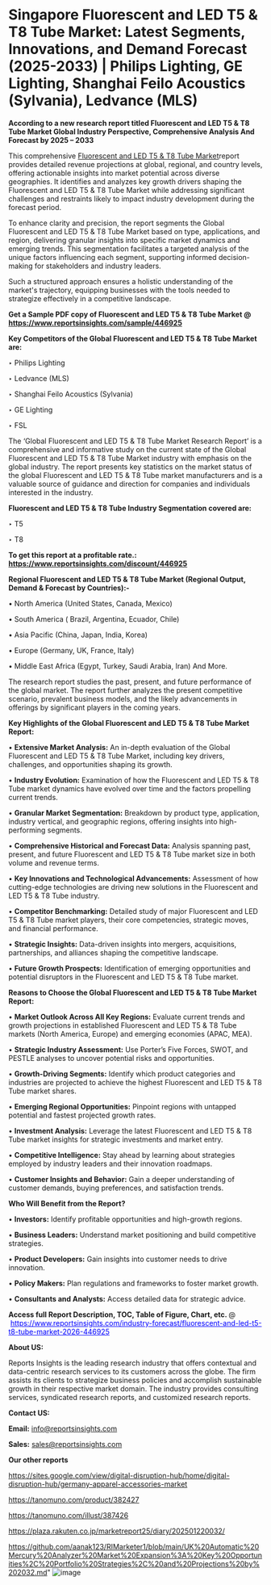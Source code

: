 # Singapore Fluorescent and LED T5 & T8 Tube Market: Latest Segments, Innovations, and Demand Forecast (2025-2033) | Philips Lighting, GE Lighting, Shanghai Feilo Acoustics (Sylvania), Ledvance (MLS)

<strong>According to a new research report titled Fluorescent and LED T5 & T8 Tube Market Global Industry Perspective, Comprehensive Analysis And Forecast by 2025 – 2033</strong>

This comprehensive <a href=https://www.reportsinsights.com/sample/446925>Fluorescent and LED T5 & T8 Tube Market</a>report provides detailed revenue projections at global, regional, and country levels, offering actionable insights into market potential across diverse geographies. It identifies and analyzes key growth drivers shaping the Fluorescent and LED T5 & T8 Tube Market while addressing significant challenges and restraints likely to impact industry development during the forecast period.

To enhance clarity and precision, the report segments the Global Fluorescent and LED T5 & T8 Tube Market based on type, applications, and region, delivering granular insights into specific market dynamics and emerging trends. This segmentation facilitates a targeted analysis of the unique factors influencing each segment, supporting informed decision-making for stakeholders and industry leaders.

Such a structured approach ensures a holistic understanding of the market's trajectory, equipping businesses with the tools needed to strategize effectively in a competitive landscape.

<strong>Get a Sample PDF copy of Fluorescent and LED T5 & T8 Tube Market </strong><strong>@<a href=https://www.reportsinsights.com/sample/446925 style=color:#0000ff;> https://www.reportsinsights.com/sample/446925</a></strong></font>

<strong>Key Competitors of the Global Fluorescent and LED T5 & T8 Tube Market are:</strong>

‣ Philips Lighting

‣ Ledvance (MLS)

‣ Shanghai Feilo Acoustics (Sylvania)

‣ GE Lighting

‣ FSL

The ‘Global Fluorescent and LED T5 & T8 Tube Market Research Report’ is a comprehensive and informative study on the current state of the Global Fluorescent and LED T5 & T8 Tube Market industry with emphasis on the global industry. The report presents key statistics on the market status of the global Fluorescent and LED T5 & T8 Tube market manufacturers and is a valuable source of guidance and direction for companies and individuals interested in the industry.

<strong>Fluorescent and LED T5 & T8 Tube Industry Segmentation covered are:</strong>

‣ T5

‣ T8

<strong>To get this report at a profitable rate.: <a href=https://www.reportsinsights.com/discount/446925 style=color:#0000ff;>https://www.reportsinsights.com/discount/446925</a></strong></font>

<strong>Regional Fluorescent and LED T5 & T8 Tube Market (Regional Output, Demand &amp; Forecast by Countries):-</strong>

• North America (United States, Canada, Mexico)

• South America ( Brazil, Argentina, Ecuador, Chile)

• Asia Pacific (China, Japan, India, Korea)

• Europe (Germany, UK, France, Italy)

• Middle East Africa (Egypt, Turkey, Saudi Arabia, Iran) And More.

The research report studies the past, present, and future performance of the global market. The report further analyzes the present competitive scenario, prevalent business models, and the likely advancements in offerings by significant players in the coming years.

<strong>Key Highlights of the Global Fluorescent and LED T5 & T8 Tube Market Report:</strong>

• <strong>Extensive Market Analysis:</strong> An in-depth evaluation of the Global Fluorescent and LED T5 & T8 Tube Market, including key drivers, challenges, and opportunities shaping its growth.

• <strong>Industry Evolution:</strong> Examination of how the Fluorescent and LED T5 & T8 Tube market dynamics have evolved over time and the factors propelling current trends.

• <strong>Granular Market Segmentation:</strong> Breakdown by product type, application, industry vertical, and geographic regions, offering insights into high-performing segments.

• <strong>Comprehensive Historical and Forecast Data:</strong> Analysis spanning past, present, and future Fluorescent and LED T5 & T8 Tube market size in both volume and revenue terms.

• <strong>Key Innovations and Technological Advancements:</strong> Assessment of how cutting-edge technologies are driving new solutions in the Fluorescent and LED T5 & T8 Tube industry.

• <strong>Competitor Benchmarking:</strong> Detailed study of major Fluorescent and LED T5 & T8 Tube market players, their core competencies, strategic moves, and financial performance.

• <strong>Strategic Insights:</strong> Data-driven insights into mergers, acquisitions, partnerships, and alliances shaping the competitive landscape.

• <strong>Future Growth Prospects:</strong> Identification of emerging opportunities and potential disruptors in the Fluorescent and LED T5 & T8 Tube market.

<strong>Reasons to Choose the Global Fluorescent and LED T5 & T8 Tube Market Report:</strong>

• <strong>Market Outlook Across All Key Regions:</strong> Evaluate current trends and growth projections in established Fluorescent and LED T5 & T8 Tube markets (North America, Europe) and emerging economies (APAC, MEA).

• <strong>Strategic Industry Assessment:</strong> Use Porter’s Five Forces, SWOT, and PESTLE analyses to uncover potential risks and opportunities.

• <strong>Growth-Driving Segments:</strong> Identify which product categories and industries are projected to achieve the highest Fluorescent and LED T5 & T8 Tube market shares.

• <strong>Emerging Regional Opportunities:</strong> Pinpoint regions with untapped potential and fastest projected growth rates.

• <strong>Investment Analysis:</strong> Leverage the latest Fluorescent and LED T5 & T8 Tube market insights for strategic investments and market entry.

• <strong>Competitive Intelligence:</strong> Stay ahead by learning about strategies employed by industry leaders and their innovation roadmaps.

• <strong>Customer Insights and Behavior:</strong> Gain a deeper understanding of customer demands, buying preferences, and satisfaction trends.

<strong>Who Will Benefit from the Report?</strong>

• <strong>Investors:</strong> Identify profitable opportunities and high-growth regions.

• <strong>Business Leaders:</strong> Understand market positioning and build competitive strategies.

• <strong>Product Developers:</strong> Gain insights into customer needs to drive innovation.

• <strong>Policy Makers:</strong> Plan regulations and frameworks to foster market growth.

• <strong>Consultants and Analysts:</strong> Access detailed data for strategic advice.
</ul>
<strong>Access full Report Description, TOC, Table of Figure, Chart, etc. </strong>@  <a href=https://www.reportsinsights.com/industry-forecast/fluorescent-and-led-t5-t8-tube-market-2026-446925 style=color:#0000ff;>https://www.reportsinsights.com/industry-forecast/fluorescent-and-led-t5-t8-tube-market-2026-446925</a></font>

<strong><strong>About US</strong>:</strong>

Reports Insights is the leading research industry that offers contextual and data-centric research services to its customers across the globe. The firm assists its clients to strategize business policies and accomplish sustainable growth in their respective market domain. The industry provides consulting services, syndicated research reports, and customized research reports.

<strong>Contact US:</strong>

<p class=""""><b>Email:</b> <a href=mailto:info@reportsinsights.com>info@reportsinsights.com</a></p>
<p class=""""><b>Sales:</b> <a href=mailto:sales@reportsinsights.com>sales@reportsinsights.com</a></p>

<strong>Our other reports</strong>

<a href=https://sites.google.com/view/digital-disruption-hub/home/digital-disruption-hub/germany-apparel-accessories-market>https://sites.google.com/view/digital-disruption-hub/home/digital-disruption-hub/germany-apparel-accessories-market</a>

<a href=https://tanomuno.com/product/382427>https://tanomuno.com/product/382427</a>

<a href=https://tanomuno.com/illust/387426>https://tanomuno.com/illust/387426</a>

<a href=https://plaza.rakuten.co.jp/marketreport25/diary/202501220032/>https://plaza.rakuten.co.jp/marketreport25/diary/202501220032/</a>

<a href=https://github.com/aanak123/RIMarketer1/blob/main/UK%20Automatic%20Mercury%20Analyzer%20Market%20Expansion%3A%20Key%20Opportunities%2C%20Portfolio%20Strategies%2C%20and%20Projections%20by%202032.md>https://github.com/aanak123/RIMarketer1/blob/main/UK%20Automatic%20Mercury%20Analyzer%20Market%20Expansion%3A%20Key%20Opportunities%2C%20Portfolio%20Strategies%2C%20and%20Projections%20by%202032.md</a>"
![image](https://github.com/user-attachments/assets/e417d991-062e-49fb-83a2-3873d11138f3)
